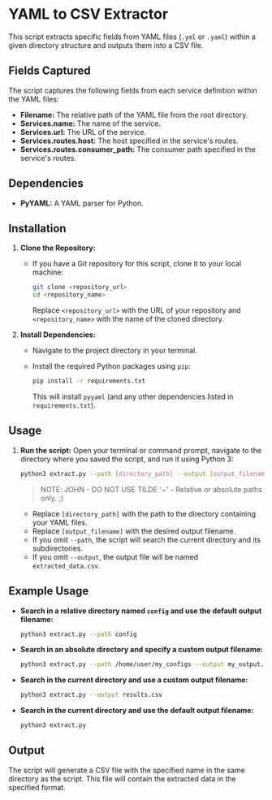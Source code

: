 # YAML to CSV Extractor

This script extracts specific fields from YAML files (`.yml` or `.yaml`) within a given directory structure and outputs them into a CSV file.

## Fields Captured

The script captures the following fields from each service definition within the YAML files:

* **Filename:** The relative path of the YAML file from the root directory.
* **Services.name:** The name of the service.
* **Services.url:** The URL of the service.
* **Services.routes.host:** The host specified in the service's routes.
* **Services.routes.consumer_path:** The consumer path specified in the service's routes.

## Dependencies

* **PyYAML:** A YAML parser for Python.

## Installation

1.  **Clone the Repository:**
    * If you have a Git repository for this script, clone it to your local machine:

        ```bash
        git clone <repository_url>
        cd <repository_name>
        ```

        Replace `<repository_url>` with the URL of your repository and `<repository_name>` with the name of the cloned directory.

2.  **Install Dependencies:**
    * Navigate to the project directory in your terminal.
    * Install the required Python packages using `pip`:

        ```bash
        pip install -r requirements.txt
        ```

        This will install `pyyaml` (and any other dependencies listed in `requirements.txt`).

## Usage

1.  **Run the script:** Open your terminal or command prompt, navigate to the directory where you saved the script, and run it using Python 3:

    ```bash
    python3 extract.py --path [directory_path] --output [output_filename]
    ```

    > NOTE: JOHN - DO NOT USE TILDE '~' - Relative or absolute paths only. ;)

    * Replace `[directory_path]` with the path to the directory containing your YAML files.
    * Replace `[output_filename]` with the desired output filename.
    * If you omit `--path`, the script will search the current directory and its subdirectories.
    * If you omit `--output`, the output file will be named `extracted_data.csv`.

## Example Usage

* **Search in a relative directory named `config` and use the default output filename:**

    ```bash
    python3 extract.py --path config
    ```

* **Search in an absolute directory and specify a custom output filename:**

    ```bash
    python3 extract.py --path /home/user/my_configs --output my_output.csv
    ```

* **Search in the current directory and use a custom output filename:**

    ```bash
    python3 extract.py --output results.csv
    ```

* **Search in the current directory and use the default output filename:**

    ```bash
    python3 extract.py
    ```

## Output

The script will generate a CSV file with the specified name in the same directory as the script. This file will contain the extracted data in the specified format.